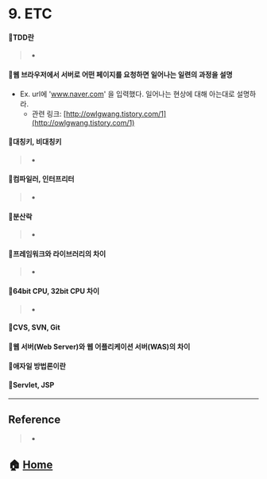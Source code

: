 # 9. ETC

#### :small_orange_diamond:TDD란

> - []()

#### :small_orange_diamond:웹 브라우저에서 서버로 어떤 페이지를 요청하면 일어나는 일련의 과정을 설명
  * Ex. url에 'www.naver.com' 을 입력했다. 일어나는 현상에 대해 아는대로 설명하라.
    * 관련 링크: [http://owlgwang.tistory.com/1](http://owlgwang.tistory.com/1)

#### :small_orange_diamond:대칭키, 비대칭키

> - []()


#### :small_orange_diamond:컴파일러, 인터프리터

> - []()


#### :small_orange_diamond:분산락

> - []()


#### :small_orange_diamond:프레임워크와 라이브러리의 차이

> - []()


#### :small_orange_diamond:64bit CPU, 32bit CPU 차이

> - []()

#### :small_orange_diamond:CVS, SVN, Git


#### :small_orange_diamond:웹 서버(Web Server)와 웹 어플리케이션 서버(WAS)의 차이


#### :small_orange_diamond:애자일 방법론이란

#### :small_orange_diamond:Servlet, JSP

---

## Reference
> - []()


## :house: [Home](https://github.com/Do-Hee/tech-interview)
